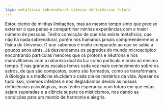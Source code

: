 ```yaml
---
tags: metafísica sobrenatural ciência deficiências futuro
---
```

Estou ciente de minhas limitações, mas ao mesmo tempo sinto que preciso externar o que penso e compartilhar minhas experiências com o maior número de pessoas. Tenho convicção de que não existe metafísica, que não há nada sobrenatural, porém nós humanos jamais compreenderemos a física do Universo. O que sabemos é muito comparado ao que se sabia a poucos anos atrás. Já desvendamos os segredos do mundo microscópico encontrando partículas menores que os prótons e  nêutrons e nos maravilhamos com a natureza dual da luz como partícula e onda ao mesmo tempo. E nas grandes escalas temos cada vez mais conhecimento sobre os astros, de que são compostos, como são formados, como se transformam. A Biologia e a medicina elucidam a cada dia os mistérios da vida. Apesar de tudo isso, vivemos infelizes e nos degladiamos devido às nossas deficiências psicológicas, mas tenho esperança num futuro em que estas sejam superadas e a ciência supere os misticismos, nos dando as condições para um mundo de harmonia e alegria.

